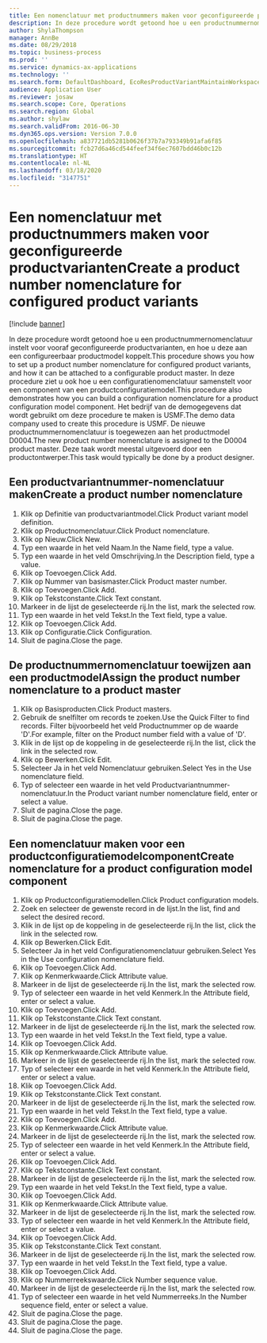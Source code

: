 ```yaml
---
title: Een nomenclatuur met productnummers maken voor geconfigureerde productvarianten
description: In deze procedure wordt getoond hoe u een productnummernomenclatuur instelt voor vooraf geconfigureerde productvarianten, en hoe u deze aan een configureerbaar productmodel koppelt.
author: ShylaThompson
manager: AnnBe
ms.date: 08/29/2018
ms.topic: business-process
ms.prod: ''
ms.service: dynamics-ax-applications
ms.technology: ''
ms.search.form: DefaultDashboard, EcoResProductVariantMaintainWorkspace, EcoResNomenclature, EcoResProductListPage, EcoResProductDetails, PCProductConfigurationModelListPage, PCProductConfigurationModelDetails
audience: Application User
ms.reviewer: josaw
ms.search.scope: Core, Operations
ms.search.region: Global
ms.author: shylaw
ms.search.validFrom: 2016-06-30
ms.dyn365.ops.version: Version 7.0.0
ms.openlocfilehash: a837721db5281b0626f37b7a793349b91afa6f85
ms.sourcegitcommit: fcb27d6a46cd544feef34f6ec7607bdd46b0c12b
ms.translationtype: HT
ms.contentlocale: nl-NL
ms.lasthandoff: 03/18/2020
ms.locfileid: "3147751"
---
```

# <a name="create-a-product-number-nomenclature-for-configured-product-variants"></a><span data-ttu-id="01a3e-103">Een nomenclatuur met productnummers maken voor geconfigureerde productvarianten</span><span class="sxs-lookup"><span data-stu-id="01a3e-103">Create a product number nomenclature for configured product variants</span></span>

[!include [banner](../../includes/banner.md)]

<span data-ttu-id="01a3e-104">In deze procedure wordt getoond hoe u een productnummernomenclatuur instelt voor vooraf geconfigureerde productvarianten, en hoe u deze aan een configureerbaar productmodel koppelt.</span><span class="sxs-lookup"><span data-stu-id="01a3e-104">This procedure shows you how to set up a product number nomenclature for configured product variants, and how it can be attached to a configurable product master.</span></span> <span data-ttu-id="01a3e-105">In deze procedure ziet u ook hoe u een configuratienomenclatuur samenstelt voor een component van een productconfiguratiemodel.</span><span class="sxs-lookup"><span data-stu-id="01a3e-105">This procedure also demonstrates how you can build a configuration nomenclature for a product configuration model component.</span></span> <span data-ttu-id="01a3e-106">Het bedrijf van de demogegevens dat wordt gebruikt om deze procedure te maken is USMF.</span><span class="sxs-lookup"><span data-stu-id="01a3e-106">The demo data company used to create this procedure is USMF.</span></span> <span data-ttu-id="01a3e-107">De nieuwe productnummernomenclatuur is toegewezen aan het productmodel D0004.</span><span class="sxs-lookup"><span data-stu-id="01a3e-107">The new product number nomenclature is assigned to the D0004 product master.</span></span> <span data-ttu-id="01a3e-108">Deze taak wordt meestal uitgevoerd door een productontwerper.</span><span class="sxs-lookup"><span data-stu-id="01a3e-108">This task would typically be done by a product designer.</span></span>


## <a name="create-a-product-number-nomenclature"></a><span data-ttu-id="01a3e-109">Een productvariantnummer-nomenclatuur maken</span><span class="sxs-lookup"><span data-stu-id="01a3e-109">Create a product number nomenclature</span></span>
1. <span data-ttu-id="01a3e-110">Klik op Definitie van productvariantmodel.</span><span class="sxs-lookup"><span data-stu-id="01a3e-110">Click Product variant model definition.</span></span>
2. <span data-ttu-id="01a3e-111">Klik op Productnomenclatuur.</span><span class="sxs-lookup"><span data-stu-id="01a3e-111">Click Product nomenclature.</span></span>
3. <span data-ttu-id="01a3e-112">Klik op Nieuw.</span><span class="sxs-lookup"><span data-stu-id="01a3e-112">Click New.</span></span>
4. <span data-ttu-id="01a3e-113">Typ een waarde in het veld Naam.</span><span class="sxs-lookup"><span data-stu-id="01a3e-113">In the Name field, type a value.</span></span>
5. <span data-ttu-id="01a3e-114">Typ een waarde in het veld Omschrijving.</span><span class="sxs-lookup"><span data-stu-id="01a3e-114">In the Description field, type a value.</span></span>
6. <span data-ttu-id="01a3e-115">Klik op Toevoegen.</span><span class="sxs-lookup"><span data-stu-id="01a3e-115">Click Add.</span></span>
7. <span data-ttu-id="01a3e-116">Klik op Nummer van basismaster.</span><span class="sxs-lookup"><span data-stu-id="01a3e-116">Click Product master number.</span></span>
8. <span data-ttu-id="01a3e-117">Klik op Toevoegen.</span><span class="sxs-lookup"><span data-stu-id="01a3e-117">Click Add.</span></span>
9. <span data-ttu-id="01a3e-118">Klik op Tekstconstante.</span><span class="sxs-lookup"><span data-stu-id="01a3e-118">Click Text constant.</span></span>
10. <span data-ttu-id="01a3e-119">Markeer in de lijst de geselecteerde rij.</span><span class="sxs-lookup"><span data-stu-id="01a3e-119">In the list, mark the selected row.</span></span>
11. <span data-ttu-id="01a3e-120">Typ een waarde in het veld Tekst.</span><span class="sxs-lookup"><span data-stu-id="01a3e-120">In the Text field, type a value.</span></span>
12. <span data-ttu-id="01a3e-121">Klik op Toevoegen.</span><span class="sxs-lookup"><span data-stu-id="01a3e-121">Click Add.</span></span>
13. <span data-ttu-id="01a3e-122">Klik op Configuratie.</span><span class="sxs-lookup"><span data-stu-id="01a3e-122">Click Configuration.</span></span>
14. <span data-ttu-id="01a3e-123">Sluit de pagina.</span><span class="sxs-lookup"><span data-stu-id="01a3e-123">Close the page.</span></span>

## <a name="assign-the-product-number-nomenclature-to-a-product-master"></a><span data-ttu-id="01a3e-124">De productnummernomenclatuur toewijzen aan een productmodel</span><span class="sxs-lookup"><span data-stu-id="01a3e-124">Assign the product number nomenclature to a product master</span></span>
1. <span data-ttu-id="01a3e-125">Klik op Basisproducten.</span><span class="sxs-lookup"><span data-stu-id="01a3e-125">Click Product masters.</span></span>
2. <span data-ttu-id="01a3e-126">Gebruik de snelfilter om records te zoeken.</span><span class="sxs-lookup"><span data-stu-id="01a3e-126">Use the Quick Filter to find records.</span></span> <span data-ttu-id="01a3e-127">Filter bijvoorbeeld het veld Productnummer op de waarde 'D'.</span><span class="sxs-lookup"><span data-stu-id="01a3e-127">For example, filter on the Product number field with a value of 'D'.</span></span>
3. <span data-ttu-id="01a3e-128">Klik in de lijst op de koppeling in de geselecteerde rij.</span><span class="sxs-lookup"><span data-stu-id="01a3e-128">In the list, click the link in the selected row.</span></span>
4. <span data-ttu-id="01a3e-129">Klik op Bewerken.</span><span class="sxs-lookup"><span data-stu-id="01a3e-129">Click Edit.</span></span>
5. <span data-ttu-id="01a3e-130">Selecteer Ja in het veld Nomenclatuur gebruiken.</span><span class="sxs-lookup"><span data-stu-id="01a3e-130">Select Yes in the Use nomenclature field.</span></span>
6. <span data-ttu-id="01a3e-131">Typ of selecteer een waarde in het veld Productvariantnummer-nomenclatuur.</span><span class="sxs-lookup"><span data-stu-id="01a3e-131">In the Product variant number nomenclature field, enter or select a value.</span></span>
7. <span data-ttu-id="01a3e-132">Sluit de pagina.</span><span class="sxs-lookup"><span data-stu-id="01a3e-132">Close the page.</span></span>
8. <span data-ttu-id="01a3e-133">Sluit de pagina.</span><span class="sxs-lookup"><span data-stu-id="01a3e-133">Close the page.</span></span>

## <a name="create-nomenclature-for-a-product-configuration-model-component"></a><span data-ttu-id="01a3e-134">Een nomenclatuur maken voor een productconfiguratiemodelcomponent</span><span class="sxs-lookup"><span data-stu-id="01a3e-134">Create nomenclature for a product configuration model component</span></span>
1. <span data-ttu-id="01a3e-135">Klik op Productconfiguratiemodellen.</span><span class="sxs-lookup"><span data-stu-id="01a3e-135">Click Product configuration models.</span></span>
2. <span data-ttu-id="01a3e-136">Zoek en selecteer de gewenste record in de lijst.</span><span class="sxs-lookup"><span data-stu-id="01a3e-136">In the list, find and select the desired record.</span></span>
3. <span data-ttu-id="01a3e-137">Klik in de lijst op de koppeling in de geselecteerde rij.</span><span class="sxs-lookup"><span data-stu-id="01a3e-137">In the list, click the link in the selected row.</span></span>
4. <span data-ttu-id="01a3e-138">Klik op Bewerken.</span><span class="sxs-lookup"><span data-stu-id="01a3e-138">Click Edit.</span></span>
5. <span data-ttu-id="01a3e-139">Selecteer Ja in het veld Configuratienomenclatuur gebruiken.</span><span class="sxs-lookup"><span data-stu-id="01a3e-139">Select Yes in the Use configuration nomenclature field.</span></span>
6. <span data-ttu-id="01a3e-140">Klik op Toevoegen.</span><span class="sxs-lookup"><span data-stu-id="01a3e-140">Click Add.</span></span>
7. <span data-ttu-id="01a3e-141">Klik op Kenmerkwaarde.</span><span class="sxs-lookup"><span data-stu-id="01a3e-141">Click Attribute value.</span></span>
8. <span data-ttu-id="01a3e-142">Markeer in de lijst de geselecteerde rij.</span><span class="sxs-lookup"><span data-stu-id="01a3e-142">In the list, mark the selected row.</span></span>
9. <span data-ttu-id="01a3e-143">Typ of selecteer een waarde in het veld Kenmerk.</span><span class="sxs-lookup"><span data-stu-id="01a3e-143">In the Attribute field, enter or select a value.</span></span>
10. <span data-ttu-id="01a3e-144">Klik op Toevoegen.</span><span class="sxs-lookup"><span data-stu-id="01a3e-144">Click Add.</span></span>
11. <span data-ttu-id="01a3e-145">Klik op Tekstconstante.</span><span class="sxs-lookup"><span data-stu-id="01a3e-145">Click Text constant.</span></span>
12. <span data-ttu-id="01a3e-146">Markeer in de lijst de geselecteerde rij.</span><span class="sxs-lookup"><span data-stu-id="01a3e-146">In the list, mark the selected row.</span></span>
13. <span data-ttu-id="01a3e-147">Typ een waarde in het veld Tekst.</span><span class="sxs-lookup"><span data-stu-id="01a3e-147">In the Text field, type a value.</span></span>
14. <span data-ttu-id="01a3e-148">Klik op Toevoegen.</span><span class="sxs-lookup"><span data-stu-id="01a3e-148">Click Add.</span></span>
15. <span data-ttu-id="01a3e-149">Klik op Kenmerkwaarde.</span><span class="sxs-lookup"><span data-stu-id="01a3e-149">Click Attribute value.</span></span>
16. <span data-ttu-id="01a3e-150">Markeer in de lijst de geselecteerde rij.</span><span class="sxs-lookup"><span data-stu-id="01a3e-150">In the list, mark the selected row.</span></span>
17. <span data-ttu-id="01a3e-151">Typ of selecteer een waarde in het veld Kenmerk.</span><span class="sxs-lookup"><span data-stu-id="01a3e-151">In the Attribute field, enter or select a value.</span></span>
18. <span data-ttu-id="01a3e-152">Klik op Toevoegen.</span><span class="sxs-lookup"><span data-stu-id="01a3e-152">Click Add.</span></span>
19. <span data-ttu-id="01a3e-153">Klik op Tekstconstante.</span><span class="sxs-lookup"><span data-stu-id="01a3e-153">Click Text constant.</span></span>
20. <span data-ttu-id="01a3e-154">Markeer in de lijst de geselecteerde rij.</span><span class="sxs-lookup"><span data-stu-id="01a3e-154">In the list, mark the selected row.</span></span>
21. <span data-ttu-id="01a3e-155">Typ een waarde in het veld Tekst.</span><span class="sxs-lookup"><span data-stu-id="01a3e-155">In the Text field, type a value.</span></span>
22. <span data-ttu-id="01a3e-156">Klik op Toevoegen.</span><span class="sxs-lookup"><span data-stu-id="01a3e-156">Click Add.</span></span>
23. <span data-ttu-id="01a3e-157">Klik op Kenmerkwaarde.</span><span class="sxs-lookup"><span data-stu-id="01a3e-157">Click Attribute value.</span></span>
24. <span data-ttu-id="01a3e-158">Markeer in de lijst de geselecteerde rij.</span><span class="sxs-lookup"><span data-stu-id="01a3e-158">In the list, mark the selected row.</span></span>
25. <span data-ttu-id="01a3e-159">Typ of selecteer een waarde in het veld Kenmerk.</span><span class="sxs-lookup"><span data-stu-id="01a3e-159">In the Attribute field, enter or select a value.</span></span>
26. <span data-ttu-id="01a3e-160">Klik op Toevoegen.</span><span class="sxs-lookup"><span data-stu-id="01a3e-160">Click Add.</span></span>
27. <span data-ttu-id="01a3e-161">Klik op Tekstconstante.</span><span class="sxs-lookup"><span data-stu-id="01a3e-161">Click Text constant.</span></span>
28. <span data-ttu-id="01a3e-162">Markeer in de lijst de geselecteerde rij.</span><span class="sxs-lookup"><span data-stu-id="01a3e-162">In the list, mark the selected row.</span></span>
29. <span data-ttu-id="01a3e-163">Typ een waarde in het veld Tekst.</span><span class="sxs-lookup"><span data-stu-id="01a3e-163">In the Text field, type a value.</span></span>
30. <span data-ttu-id="01a3e-164">Klik op Toevoegen.</span><span class="sxs-lookup"><span data-stu-id="01a3e-164">Click Add.</span></span>
31. <span data-ttu-id="01a3e-165">Klik op Kenmerkwaarde.</span><span class="sxs-lookup"><span data-stu-id="01a3e-165">Click Attribute value.</span></span>
32. <span data-ttu-id="01a3e-166">Markeer in de lijst de geselecteerde rij.</span><span class="sxs-lookup"><span data-stu-id="01a3e-166">In the list, mark the selected row.</span></span>
33. <span data-ttu-id="01a3e-167">Typ of selecteer een waarde in het veld Kenmerk.</span><span class="sxs-lookup"><span data-stu-id="01a3e-167">In the Attribute field, enter or select a value.</span></span>
34. <span data-ttu-id="01a3e-168">Klik op Toevoegen.</span><span class="sxs-lookup"><span data-stu-id="01a3e-168">Click Add.</span></span>
35. <span data-ttu-id="01a3e-169">Klik op Tekstconstante.</span><span class="sxs-lookup"><span data-stu-id="01a3e-169">Click Text constant.</span></span>
36. <span data-ttu-id="01a3e-170">Markeer in de lijst de geselecteerde rij.</span><span class="sxs-lookup"><span data-stu-id="01a3e-170">In the list, mark the selected row.</span></span>
37. <span data-ttu-id="01a3e-171">Typ een waarde in het veld Tekst.</span><span class="sxs-lookup"><span data-stu-id="01a3e-171">In the Text field, type a value.</span></span>
38. <span data-ttu-id="01a3e-172">Klik op Toevoegen.</span><span class="sxs-lookup"><span data-stu-id="01a3e-172">Click Add.</span></span>
39. <span data-ttu-id="01a3e-173">Klik op Nummerreekswaarde.</span><span class="sxs-lookup"><span data-stu-id="01a3e-173">Click Number sequence value.</span></span>
40. <span data-ttu-id="01a3e-174">Markeer in de lijst de geselecteerde rij.</span><span class="sxs-lookup"><span data-stu-id="01a3e-174">In the list, mark the selected row.</span></span>
41. <span data-ttu-id="01a3e-175">Typ of selecteer een waarde in het veld Nummerreeks.</span><span class="sxs-lookup"><span data-stu-id="01a3e-175">In the Number sequence field, enter or select a value.</span></span>
42. <span data-ttu-id="01a3e-176">Sluit de pagina.</span><span class="sxs-lookup"><span data-stu-id="01a3e-176">Close the page.</span></span>
43. <span data-ttu-id="01a3e-177">Sluit de pagina.</span><span class="sxs-lookup"><span data-stu-id="01a3e-177">Close the page.</span></span>
44. <span data-ttu-id="01a3e-178">Sluit de pagina.</span><span class="sxs-lookup"><span data-stu-id="01a3e-178">Close the page.</span></span>


